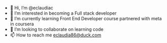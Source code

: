 - 👋 Hi, I’m @eclaudiac
- 👀 I’m interested in becoming a Full stack developer
- 🌱 I’m currently learning Front End Developer course partnered with meta in coursera
- 💞️ I’m looking to collaborate on learning code
- 📫 How to reach me eclaudia86@duck.com

<!---
eclaudiac/eclaudiac is a ✨ special ✨ repository because its `README.md` (this file) appears on your GitHub profile.
You can click the Preview link to take a look at your changes.
--->
